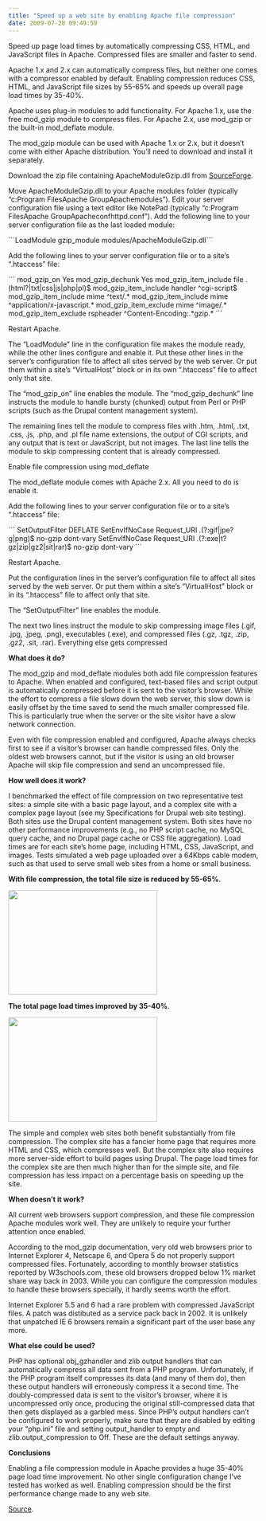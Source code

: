 ```yaml
---
title: "Speed up a web site by enabling Apache file compression"
date: 2009-07-28 09:49:59
---
```


<p style="direction: ltr; text-align: left;"></p>
<p style="text-align: left;">Speed up page load times by automatically compressing CSS, HTML, and JavaScript files in Apache. Compressed files are smaller and faster to send.</p>
<p style="text-align: left;">Apache 1.x and 2.x can automatically compress files, but neither one comes with a compressor enabled by default. Enabling compression reduces CSS, HTML, and JavaScript file sizes by 55-65% and speeds up overall page load times by 35-40%.</p>
<p style="text-align: left;">Apache uses plug-in modules to add functionality. For Apache 1.x, use the free mod_gzip module to compress files. For Apache 2.x, use mod_gzip or the built-in mod_deflate module.</p>
<p style="text-align: left;">The mod_gzip module can be used with Apache 1.x or 2.x, but it doesn’t come with either Apache distribution. You’ll need to download and install it separately.</p>
<p style="text-align: left;">Download the zip file containing ApacheModuleGzip.dll from <a href="http://sourceforge.net/projects/mod-gzip" target="_blank">SourceForge</a>.</p>

<p style="text-align: left;">Move ApacheModuleGzip.dll to your Apache modules folder (typically “c:Program FilesApache GroupApachemodules”).
Edit your server configuration file using a text editor like NotePad (typically “c:Program FilesApache GroupApacheconfhttpd.conf”). Add the following line to your server configuration file as the last loaded module:
<p style="text-align: left;">```LoadModule gzip_module modules/ApacheModuleGzip.dll```</p>
<p style="text-align: left;">Add the following lines to your server configuration file or to a site’s “.htaccess” file:</p>

<p style="text-align: left;">```
<IfModule mod_gzip.c>
mod_gzip_on       Yes
mod_gzip_dechunk  Yes
mod_gzip_item_include file      .(html?|txt|css|js|php|pl)$
mod_gzip_item_include handler   ^cgi-script$
mod_gzip_item_include mime      ^text/.*
mod_gzip_item_include mime      ^application/x-javascript.*
mod_gzip_item_exclude mime      ^image/.*
mod_gzip_item_exclude rspheader ^Content-Encoding:.*gzip.*
</IfModule>
```
<p style="text-align: left;">Restart Apache.</p>
<p style="text-align: left;">The “LoadModule” line in the configuration file makes the module ready, while the other lines configure and enable it. Put these other lines in the server’s configuration file to affect all sites served by the web server. Or put them within a site’s “VirtualHost” block or in its own “.htaccess” file to affect only that site.</p>
<p style="text-align: left;">The “mod_gzip_on” line enables the module. The “mod_gzip_dechunk” line instructs the module to handle bursty (chunked) output from Perl or PHP scripts (such as the Drupal content management system).</p>
<p style="text-align: left;">The remaining lines tell the module to compress files with .htm, .html, .txt, .css, .js, .php, and .pl file name extensions, the output of CGI scripts, and any output that is text or JavaScript, but not images. The last line tells the module to skip compressing content that is already compressed.</p>
<p style="text-align: left;">Enable file compression using mod_deflate</p>
<p style="text-align: left;">The mod_deflate module comes with Apache 2.x. All you need to do is enable it.</p>
<p style="text-align: left;">Add the following lines to your server configuration file or to a site’s “.htaccess” file:</p>

<p style="text-align: left;">```
<Location />
SetOutputFilter DEFLATE
SetEnvIfNoCase Request_URI
.(?:gif|jpe?g|png)$ no-gzip dont-vary
SetEnvIfNoCase Request_URI
.(?:exe|t?gz|zip|gz2|sit|rar)$ no-gzip dont-vary
</Location>
```
<p style="text-align: left;">Restart Apache.</p>
<p style="text-align: left;">Put the configuration lines in the server’s configuration file to affect all sites served by the web server. Or put them within a site’s “VirtualHost” block or in its “.htaccess” file to affect only that site.</p>
<p style="text-align: left;">The “SetOutputFilter” line enables the module.</p>
<p style="text-align: left;">The next two lines instruct the module to skip compressing image files (.gif, .jpg, .jpeg, .png), executables (.exe), and compressed files (.gz, .tgz, .zip, .gz2, .sit, .rar). Everything else gets compressed</p>
<p style="text-align: left;"><strong>What does it do?</strong></p>
<p style="text-align: left;">The mod_gzip and mod_deflate modules both add file compression features to Apache. When enabled and configured, text-based files and script output is automatically compressed before it is sent to the visitor’s browser. While the effort to compress a file slows down the web server, this slow down is easily offset by the time saved to send the much smaller compressed file. This is particularly true when the server or the site visitor have a slow network connection.</p>
<p style="text-align: left;">Even with file compression enabled and configured, Apache always checks first to see if a visitor’s browser can handle compressed files. Only the oldest web browsers cannot, but if the visitor is using an old browser Apache will skip file compression and send an uncompressed file.</p>
<p style="text-align: left;"><strong>How well does it work?</strong></p>
<p style="text-align: left;">I benchmarked the effect of file compression on two representative test sites: a simple site with a basic page layout, and a complex site with a complex page layout (see my Specifications for Drupal web site testing). Both sites use the Drupal content management system. Both sites have no other performance improvements (e.g., no PHP script cache, no MySQL query cache, and no Drupal page cache or CSS file aggregation). Load times are for each site’s home page, including HTML, CSS, JavaScript, and images. Tests simulated a web page uploaded over a 64Kbps cable modem, such as that used to serve small web sites from a home or small business.</p>
<p style="text-align: left;"><strong>With file compression, the total file size is reduced by 55-65%</strong>.</p>
<p style="text-align: left;"><img class="aligncenter" src="http://nadeausoftware.com/sites/NadeauSoftware.com/files/File_compression_plot_page_size.jpg" alt="" width="300" height="210" /></p>
<p style="text-align: left;"><strong>The total page load times improved by 35-40%</strong>.</p>
<p style="text-align: left;"><img class="aligncenter" src="http://nadeausoftware.com/sites/NadeauSoftware.com/files/File_compression_plot_load_time.jpg" alt="" width="300" height="210" /></p>
<p style="text-align: left;">The simple and complex web sites both benefit substantially from file compression. The complex site has a fancier home page that requires more HTML and CSS, which compresses well. But the complex site also requires more server-side effort to build pages using Drupal. The page load times for the complex site are then much higher than for the simple site, and file compression has less impact on a percentage basis on speeding up the site.</p>
<p style="text-align: left;"><strong>When doesn’t it work?</strong></p>
<p style="text-align: left;">All current web browsers support compression, and these file compression Apache modules work well. They are unlikely to require your further attention once enabled.</p>
<p style="text-align: left;">According to the mod_gzip documentation, very old web browsers prior to Internet Explorer 4, Netscape 6, and Opera 5 do not properly support compressed files. Fortunately, according to monthly browser statistics reported by W3schools.com, these old browsers dropped below 1% market share way back in 2003. While you can configure the compression modules to handle these browsers specially, it hardly seems worth the effort.</p>
<p style="text-align: left;">Internet Explorer 5.5 and 6 had a rare problem with compressed JavaScript files. A patch was distibuted as a service pack back in 2002. It is unlikely that unpatched IE 6 browsers remain a significant part of the user base any more.</p>
<p style="text-align: left;"><strong>What else could be used?</strong></p>
<p style="text-align: left;">PHP has optional obj_gzhandler and zlib output handlers that can automatically compress all data sent from a PHP program. Unfortunately, if the PHP program itself compresses its data (and many of them do), then these output handlers will erroneously compress it a second time. The doubly-compressed data is sent to the visitor’s browser, where it is uncompressed only once, producing the original still-compressed data that then gets displayed as a garbled mess. Since PHP’s output handlers can’t be configured to work properly, make sure that they are disabled by editing your “php.ini” file and setting output_handler to empty and zlib.output_compression to Off. These are the default settings anyway.</p>
<p style="text-align: left;"><strong>Conclusions</strong></p>
<p style="text-align: left;">Enabling a file compression module in Apache provides a huge 35-40% page load time improvement. No other single configuration change I’ve tested has worked as well. Enabling compression should be the first performance change made to any web site.</p>
<p style="text-align: left;"><a href="http://nadeausoftware.com/node/33" target="_blank">Source</a>.</p>
